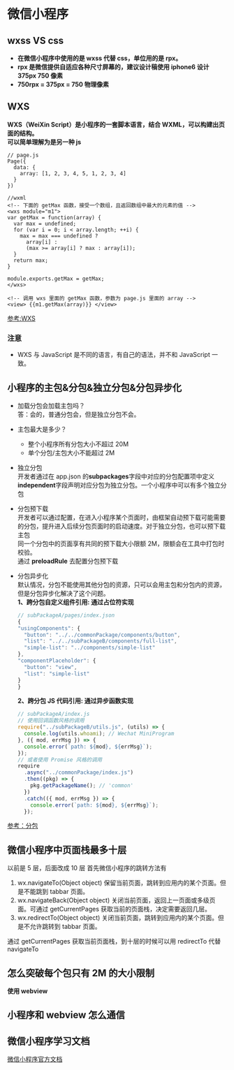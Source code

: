 # 微信小程序

## wxss VS css

- **在微信小程序中使用的是 wxss 代替 css，单位用的是 rpx。**
- **rpx 是微信提供自适应各种尺寸屏幕的，建议设计稿使用 iphone6 设计 375px 750 像素**
- **750rpx = 375px = 750 物理像素**

## WXS

**WXS（WeiXin Script）是小程序的一套脚本语言，结合 WXML，可以构建出页面的结构。**  
**可以简单理解为是另一种 js**

```
// page.js
Page({
  data: {
    array: [1, 2, 3, 4, 5, 1, 2, 3, 4]
  }
})

//wxml
<!-- 下面的 getMax 函数，接受一个数组，且返回数组中最大的元素的值 -->
<wxs module="m1">
var getMax = function(array) {
  var max = undefined;
  for (var i = 0; i < array.length; ++i) {
    max = max === undefined ?
      array[i] :
      (max >= array[i] ? max : array[i]);
  }
  return max;
}

module.exports.getMax = getMax;
</wxs>

<!-- 调用 wxs 里面的 getMax 函数，参数为 page.js 里面的 array -->
<view> {{m1.getMax(array)}} </view>
```

[参考:WXS](https://blog.csdn.net/m0_61490399/article/details/127132767)

### 注意

- WXS 与 JavaScript 是不同的语言，有自己的语法，并不和 JavaScript 一致。

## 小程序的主包&分包&独立分包&分包异步化

- 加载分包会加载主包吗？  
  答：会的，普通分包会，但是独立分包不会。

- 主包最大是多少？

  - 整个小程序所有分包大小不超过 20M
  - 单个分包/主包大小不能超过 2M

- 独立分包  
  开发者通过在 app.json 的**subpackages**字段中对应的分包配置项中定义**independent**字段声明对应分包为独立分包。一个小程序中可以有多个独立分包

- 分包预下载  
  开发者可以通过配置，在进入小程序某个页面时，由框架自动预下载可能需要的分包，提升进入后续分包页面时的启动速度。对于独立分包，也可以预下载主包  
  同一个分包中的页面享有共同的预下载大小限额 2M，限额会在工具中打包时校验。  
  通过 **preloadRule** 去配置分包预下载

- 分包异步化  
   默认情况，分包不能使用其他分包的资源，只可以会用主包和分包内的资源，但是分包异步化解决了这个问题。  
   **1、跨分包自定义组件引用: 通过占位符实现**

  ```js
  // subPackageA/pages/index.json
  {
  "usingComponents": {
    "button": "../../commonPackage/components/button",
    "list": "../../subPackageB/components/full-list",
    "simple-list": "../components/simple-list"
  },
  "componentPlaceholder": {
    "button": "view",
    "list": "simple-list"
  }
  }

  ```

  **2、跨分包 JS 代码引用: 通过异步函数实现**

  ```js
  // subPackageA/index.js
  // 使用回调函数风格的调用
  require("../subPackageB/utils.js", (utils) => {
    console.log(utils.whoami); // Wechat MiniProgram
  }, ({ mod, errMsg }) => {
    console.error(`path: ${mod}, ${errMsg}`);
  });
  // 或者使用 Promise 风格的调用
  require
    .async("../commonPackage/index.js")
    .then((pkg) => {
      pkg.getPackageName(); // 'common'
    })
    .catch(({ mod, errMsg }) => {
      console.error(`path: ${mod}, ${errMsg}`);
    });
  ```

[参考：分包](https://developers.weixin.qq.com/miniprogram/dev/framework/subpackages.html)

## 微信小程序中页面栈最多十层

以前是 5 层，后面改成 10 层
首先微信小程序的跳转方法有

1. wx.navigateTo(Object object) 保留当前页面，跳转到应用内的某个页面。但是不能跳到 tabbar 页面。
2. wx.navigateBack(Object object) 关闭当前页面，返回上一页面或多级页面。可通过 getCurrentPages 获取当前的页面栈，决定需要返回几层。
3. wx.redirectTo(Object object) 关闭当前页面，跳转到应用内的某个页面。但是不允许跳转到 tabbar 页面。

通过 getCurrentPages 获取当前页面栈，到十层的时候可以用 redirectTo 代替 navigateTo

## 怎么突破每个包只有 2M 的大小限制

**使用 webview**

## 小程序和 webview 怎么通信

## 微信小程序学习文档

[微信小程序官方文档](https://developers.weixin.qq.com/miniprogram/dev/framework/)
